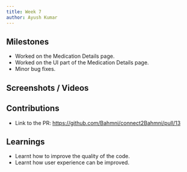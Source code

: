 ```yaml
---
title: Week 7
author: Ayush Kumar
---
```


## Milestones
- Worked on the Medication Details page.
- Worked on the UI part of the Medication Details page.
- Minor bug fixes.

## Screenshots / Videos 

## Contributions
- Link to the PR: https://github.com/Bahmni/connect2Bahmni/pull/13

## Learnings
- Learnt how to improve the quality of the code.
- Learnt how user experience can be improved.